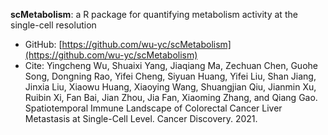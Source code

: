 **scMetabolism**: a R package for quantifying metabolism activity at the single-cell resolution
- GitHub: [https://github.com/wu-yc/scMetabolism](https://github.com/wu-yc/scMetabolism)
- Cite: Yingcheng Wu, Shuaixi Yang, Jiaqiang Ma, Zechuan Chen, Guohe Song, Dongning Rao, Yifei Cheng, Siyuan Huang, Yifei Liu, Shan Jiang, Jinxia Liu, Xiaowu Huang, Xiaoying Wang, Shuangjian Qiu, Jianmin Xu, Ruibin Xi, Fan Bai, Jian Zhou, Jia Fan, Xiaoming Zhang, and Qiang Gao. Spatiotemporal Immune Landscape of Colorectal Cancer Liver Metastasis at Single-Cell Level. Cancer Discovery. 2021.
